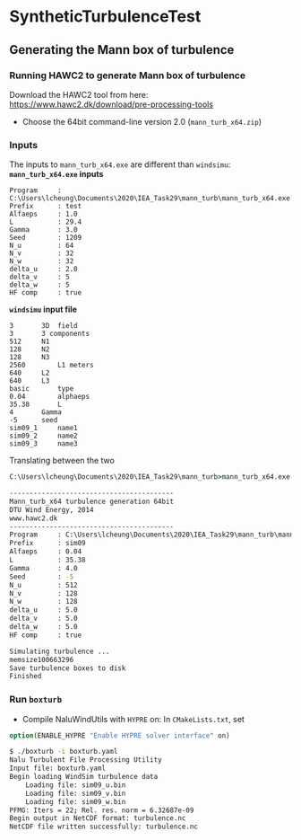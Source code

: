 # SyntheticTurbulenceTest

## Generating the Mann box of turbulence
### Running HAWC2 to generate Mann box of turbulence 

Download the HAWC2 tool from here: https://www.hawc2.dk/download/pre-processing-tools   
* Choose the 64bit command-line version 2.0 (`mann_turb_x64.zip`)

### Inputs
The inputs to `mann_turb_x64.exe` are different than `windsimu`:
**`mann_turb_x64.exe` inputs**
```
Program     : C:\Users\lcheung\Documents\2020\IEA_Task29\mann_turb\mann_turb_x64.exe
Prefix      : test
Alfaeps     : 1.0
L           : 29.4
Gamma       : 3.0
Seed        : 1209
N_u         : 64
N_v         : 32
N_w         : 32
delta_u     : 2.0
delta_v     : 5
delta_w     : 5
HF comp     : true
```

**`windsimu` input file**
```
3  	    3D  field
3	    3 components
512	    N1
128	    N2
128	    N3
2560	    L1 meters
640	    L2 
640	    L3 
basic	    type
0.04	    alphaeps
35.38	    L
4	    Gamma
-5	    seed
sim09_1     name1
sim09_2	    name2
sim09_3	    name3
```

Translating between the two
```bat
C:\Users\lcheung\Documents\2020\IEA_Task29\mann_turb>mann_turb_x64.exe test 0.04 35.38 4.0 -5 512 128 128 5.0 5.0 5.0 true

-----------------------------------------
Mann_turb_x64 turbulence generation 64bit
DTU Wind Energy, 2014
www.hawc2.dk
-----------------------------------------
Program     : C:\Users\lcheung\Documents\2020\IEA_Task29\mann_turb\mann_turb_x64.exe
Prefix      : sim09
Alfaeps     : 0.04
L           : 35.38
Gamma       : 4.0
Seed        : -5
N_u         : 512
N_v         : 128
N_w         : 128
delta_u     : 5.0
delta_v     : 5.0
delta_w     : 5.0
HF comp     : true

Simulating turbulence ...
memsize100663296
Save turbulence boxes to disk
Finished
```

### Run `boxturb`
- Compile NaluWindUtils with `HYPRE` on:
  In `CMakeLists.txt`, set 
```cmake
option(ENABLE_HYPRE "Enable HYPRE solver interface" on)
```

```bash
$ ./boxturb -i boxturb.yaml
Nalu Turbulent File Processing Utility
Input file: boxturb.yaml
Begin loading WindSim turbulence data
	Loading file: sim09_u.bin
	Loading file: sim09_v.bin
	Loading file: sim09_w.bin
PFMG: Iters = 22; Rel. res. norm = 6.32687e-09
Begin output in NetCDF format: turbulence.nc
NetCDF file written successfully: turbulence.nc
```
